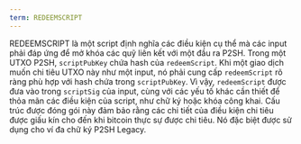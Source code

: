 ```yaml
---
term: REDEEMSCRIPT
---
```


REDEEMSCRIPT là một script định nghĩa các điều kiện cụ thể mà các input phải đáp ứng để mở khóa các quỹ liên kết với một đầu ra P2SH. Trong một UTXO P2SH, `scriptPubKey` chứa hash của `redeemScript`. Khi một giao dịch muốn chi tiêu UTXO này như một input, nó phải cung cấp `redeemScript` rõ ràng phù hợp với hash chứa trong `scriptPubKey`. Vì vậy, `redeemScript` được đưa vào trong `scriptSig` của input, cùng với các yếu tố khác cần thiết để thỏa mãn các điều kiện của script, như chữ ký hoặc khóa công khai. Cấu trúc được đóng gói này đảm bảo rằng các chi tiết của điều kiện chi tiêu được giấu kín cho đến khi bitcoin thực sự được chi tiêu. Nó đặc biệt được sử dụng cho ví đa chữ ký P2SH Legacy.